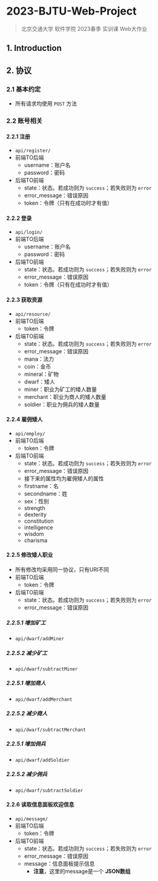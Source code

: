 # 2023-BJTU-Web-Project

> 北京交通大学 软件学院 2023春季 实训课 Web大作业

## 1. Introduction

## 2. 协议

### 2.1 基本约定

- 所有请求均使用 `POST` 方法


### 2.2 账号相关

#### 2.2.1 注册

- `api/register/`
- 前端TO后端
  - username：账户名
  - password：密码
- 后端TO前端
  - state：状态。若成功则为 `success`；若失败则为 `error`
  - error_message：错误原因
  - token：令牌（只有在成功时才有值）

#### 2.2.2 登录

* `api/login/`
* 前端TO后端
  - username：账户名
  - password：密码
* 后端TO前端
  * state：状态。若成功则为 `success`；若失败则为 `error`
  * error_message：错误原因
  * token：令牌（只有在成功时才有值）

#### 2.2.3 获取资源

* `api/resource/`
* 前端TO后端
  * token：令牌
* 后端TO前端
  * state：状态。若成功则为 `success`；若失败则为 `error`
  * error_message：错误原因
  * mana：法力
  * coin：金币
  * mineral：矿物
  * dwarf：矮人
  * miner：职业为矿工的矮人数量
  * merchant：职业为商人的矮人数量
  * soldier：职业为佣兵的矮人数量

#### 2.2.4 雇佣矮人

* `api/employ/`
* 前端TO后端
  * token：令牌
* 后端TO前端
  * state：状态。若成功则为 `success`；若失败则为 `error`
  * error_message：错误原因
  * 接下来的属性均为雇佣矮人的属性
  * firstname：名
  * secondname：姓
  * sex：性别
  * strength
  * dexterity
  * constitution
  * intelligence
  * wisdom
  * charisma

#### 2.2.5 修改矮人职业

* 所有修改均采用同一协议，只有URI不同
* 前端TO后端
  * token：令牌
* 后端TO前端
  * state：状态。若成功则为 `success`；若失败则为 `error`
  * error_message：错误原因

##### 2.2.5.1 增加矿工

* `api/dwarf/addMiner`

##### 2.2.5.2 减少矿工

* `api/dwarf/subtractMiner`

##### 2.2.5.1 增加商人

* `api/dwarf/addMerchant`

##### 2.2.5.2 减少商人

* `api/dwarf/subtractMerchant`

##### 2.2.5.1 增加佣兵

* `api/dwarf/addSoldier`

##### 2.2.5.2 减少佣兵

* `api/dwarf/subtractSoldier`

#### 2.2.6 读取信息面板欢迎信息

* `api/message/`
* 前端TO后端
  * token：令牌
* 后端TO前端
  * state：状态。若成功则为 `success`；若失败则为 `error`
  * error_message：错误原因
  * message：信息面板提示信息
    * **注意**，这里的message是一个 **JSON数组**

